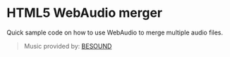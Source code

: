 # HTML5 WebAudio merger

Quick sample code on how to use WebAudio to merge multiple audio files.

> Music provided by: [BESOUND](http://www.bensound.com/ "BESOUND homepage")
